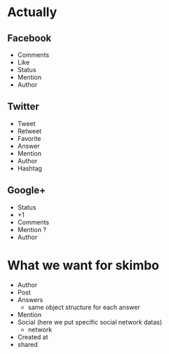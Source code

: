 # Actually

## Facebook

- Comments
- Like
- Status 
- Mention
- Author

## Twitter

- Tweet
- Retweet
- Favorite
- Answer
- Mention
- Author
- Hashtag

## Google+

- Status
- +1
- Comments
- Mention ?
- Author


# What we want for skimbo

- Author
- Post
- Answers
	- same object structure for each answer
- Mention
- Social (here we put specific social network datas)
	- network
- Created at
- shared


